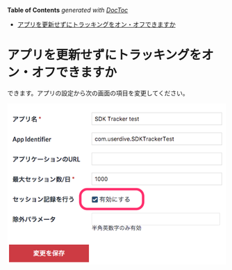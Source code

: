 <!-- START doctoc generated TOC please keep comment here to allow auto update -->
<!-- DON'T EDIT THIS SECTION, INSTEAD RE-RUN doctoc TO UPDATE -->
**Table of Contents**  *generated with [DocToc](https://github.com/thlorenz/doctoc)*

- [アプリを更新せずにトラッキングをオン・オフできますか](#%E3%82%A2%E3%83%97%E3%83%AA%E3%82%92%E6%9B%B4%E6%96%B0%E3%81%9B%E3%81%9A%E3%81%AB%E3%83%88%E3%83%A9%E3%83%83%E3%82%AD%E3%83%B3%E3%82%B0%E3%82%92%E3%82%AA%E3%83%B3%E3%83%BB%E3%82%AA%E3%83%95%E3%81%A7%E3%81%8D%E3%81%BE%E3%81%99%E3%81%8B)

<!-- END doctoc generated TOC please keep comment here to allow auto update -->

# アプリを更新せずにトラッキングをオン・オフできますか

できます。アプリの設定から次の画面の項目を変更してください。

![track](./files/track_sw.png)
